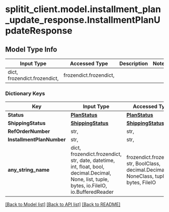 # splitit_client.model.installment_plan_update_response.InstallmentPlanUpdateResponse

## Model Type Info
Input Type | Accessed Type | Description | Notes
------------ | ------------- | ------------- | -------------
dict, frozendict.frozendict,  | frozendict.frozendict,  |  | 

### Dictionary Keys
Key | Input Type | Accessed Type | Description | Notes
------------ | ------------- | ------------- | ------------- | -------------
**Status** | [**PlanStatus**](PlanStatus.md) | [**PlanStatus**](PlanStatus.md) |  | 
**ShippingStatus** | [**ShippingStatus**](ShippingStatus.md) | [**ShippingStatus**](ShippingStatus.md) |  | 
**RefOrderNumber** | str,  | str,  |  | [optional] 
**InstallmentPlanNumber** | str,  | str,  |  | [optional] 
**any_string_name** | dict, frozendict.frozendict, str, date, datetime, int, float, bool, decimal.Decimal, None, list, tuple, bytes, io.FileIO, io.BufferedReader | frozendict.frozendict, str, BoolClass, decimal.Decimal, NoneClass, tuple, bytes, FileIO | any string name can be used but the value must be the correct type | [optional]

[[Back to Model list]](../../README.md#documentation-for-models) [[Back to API list]](../../README.md#documentation-for-api-endpoints) [[Back to README]](../../README.md)

